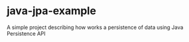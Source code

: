 # java-jpa-example
A simple project describing how works a persistence of data using Java Persistence API
